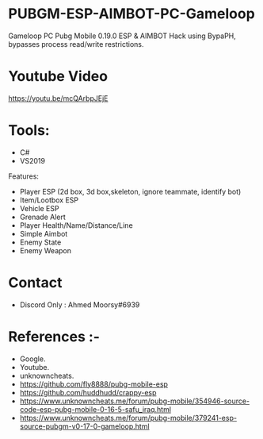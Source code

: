 # PUBGM-ESP-AIMBOT-PC-Gameloop
Gameloop PC Pubg Mobile 0.19.0 ESP &amp; AIMBOT Hack using BypaPH, bypasses process read/write restrictions.

# Youtube Video

https://youtu.be/mcQArbpJEjE

# Tools:
- C#
- VS2019

Features:
- Player ESP (2d box, 3d box,skeleton, ignore teammate, identify bot)
- Item/Lootbox ESP
- Vehicle ESP
- Grenade Alert
- Player Health/Name/Distance/Line
- Simple Aimbot
- Enemy State
- Enemy Weapon

# Contact 
- Discord Only : Ahmed Moorsy#6939

# References :-
- Google.
- Youtube.
- unknowncheats.
- https://github.com/fly8888/pubg-mobile-esp
- https://github.com/huddhudd/crappy-esp
- https://www.unknowncheats.me/forum/pubg-mobile/354946-source-code-esp-pubg-mobile-0-16-5-safu_iraq.html
- https://www.unknowncheats.me/forum/pubg-mobile/379241-esp-source-pubgm-v0-17-0-gameloop.html
